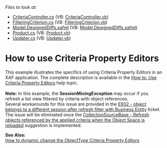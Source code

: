 <!-- default file list -->
*Files to look at*:

* [CriteriaController.cs](./CS/HowToUseCriteriaPropertyEditors.Module/CriteriaController.cs) (VB: [CriteriaController.vb](./VB/HowToUseCriteriaPropertyEditors.Module/CriteriaController.vb))
* [FilteringCriterion.cs](./CS/HowToUseCriteriaPropertyEditors.Module/FilteringCriterion.cs) (VB: [FilteringCriterion.vb](./VB/HowToUseCriteriaPropertyEditors.Module/FilteringCriterion.vb))
* [Model.DesignedDiffs.xafml](./CS/HowToUseCriteriaPropertyEditors.Module/Model.DesignedDiffs.xafml) (VB: [Model.DesignedDiffs.xafml](./VB/HowToUseCriteriaPropertyEditors.Module/Model.DesignedDiffs.xafml))
* [Product.cs](./CS/HowToUseCriteriaPropertyEditors.Module/Product.cs) (VB: [Product.vb](./VB/HowToUseCriteriaPropertyEditors.Module/Product.vb))
* [Updater.cs](./CS/HowToUseCriteriaPropertyEditors.Module/Updater.cs) (VB: [Updater.vb](./VB/HowToUseCriteriaPropertyEditors.Module/Updater.vb))
<!-- default file list end -->
# How to use Criteria Property Editors


<p>This example illustrates the specifics of using Criteria Property Editors in an XAF application. The complete description is available in the <a href="http://documentation.devexpress.com/#Xaf/CustomDocument3143">How to: Use Criteria Property Editors</a> help topic.<br /><br /><strong>Note:</strong> In this example, the <strong>SessionMixingException</strong> may occur if you refresh a list view filtered by criteria with object references. Several workarounds for this issue are provided in the <a href="https://www.devexpress.com/Support/Center/p/T110111">E932 - object belongs to a different session after refresh filter with Business Entity</a> ticket. The issue will be eliminated once the <a href="https://www.devexpress.com/Support/Center/p/T110417">CollectionSourceBase - Refresh objects referenced by the applied criteria when the Object Space is reloaded</a> suggestion is implemented.</p>
<p><strong>See Also:</strong><br /> <a href="https://www.devexpress.com/Support/Center/p/Q219209">How to dynamic change the ObjectType Criteria Property Editors </a></p>

<br/>


